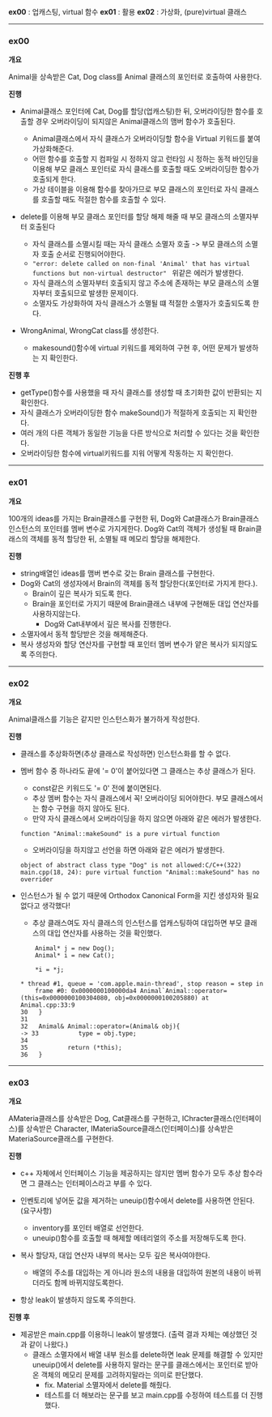 **ex00** : 업캐스팅, virtual 함수
**ex01** : 활용
**ex02** : 가상화, (pure)virtual 클래스

***

### ex00

**개요**

Animal을 상속받은 Cat, Dog class를 Animal 클래스의 포인터로 호출하여 사용한다.

**진행**

- Animal클래스 포인터에 Cat, Dog를 할당(업캐스팅)한 뒤, 오버라이딩한 함수를 호출할 경우 오버라이딩이 되지않은 Animal클래스의 맴버 함수가 호출된다.
	- Animal클래스에서 자식 클래스가 오버라이딩할 함수을 Virtual 키워드를 붙여 가상화해준다.
	- 어떤 함수를 호출할 지 컴파일 시 정하지 않고 런타임 시 정하는 동적 바인딩을 이용해 부모 클래스 포인터로 자식 클래스를 호출할 때도 오버라이딩한 함수가 호출되게 한다.
	- 가상 테이블을 이용해 함수를 찾아가므로 부모 클래스의 포인터로 자식 클래스를 호출할 때도 적절한 함수를 호출할 수 있다.

- delete를 이용해 부모 클래스 포인터를 할당 해제 해줄 때 부모 클래스의 소멸자부터 호출된다
	- 자식 클래스를 소멸시킬 때는 자식 클래스 소멸자 호출 -> 부모 클래스의 소멸자 호출 순서로 진행되어야한다.
	- ```"error: delete called on non-final 'Animal' that has virtual functions but non-virtual destructor" ```
	위같은 에러가 발생한다.
	- 자식 클래스의 소멸자부터 호출되지 않고 주소에 존재하는 부모 클래스의 소멸자부터 호출되므로 발생한 문제이다.
	- 소멸자도 가상화하여 자식 클래스가 소멸될 떄 적절한 소멸자가 호출되도록 한다.
- WrongAnimal, WrongCat class를 생성한다.
	- makesound()함수에 virtual 키워드를 제외하여 구현 후, 어떤 문제가 발생하는 지 확인한다.

**진행 후**

- getType()함수를 사용했을 때 자식 클래스를 생성할 때 초기화한 값이 반환되는 지 확인한다.
- 자식 클래스가 오버라이딩한 함수 makeSound()가 적절하게 호출되는 지 확인한다.
- 여러 개의 다른 객체가 동일한 기능을 다른 방식으로 처리할 수 있다는 것을 확인한다.
- 오버라이딩한 함수에 virtual키워드를 지워 어떻게 작동하는 지 확인한다.

***

### ex01

**개요**

100개의 ideas를 가지는 Brain클래스를 구현한 뒤, Dog와 Cat클래스가 Brain클래스 인스턴스의 포인터를 멤버 변수로 가지게한다.
Dog와 Cat의 객체가 생성될 때 Brain클래스의 객체를 동적 할당한 뒤, 소멸될 때 메모리 할당을 해제한다.

**진행**

- string배열인 ideas를 맴버 변수로 갖는 Brain 클래스를 구현한다.
- Dog와 Cat의 생성자에서 Brain의 객체를 동적 할당한다(포인터로 가지게 한다.).
	- Brain이 깊은 복사가 되도록 한다.
	- Brain을 포인터로 가지기 때문에 Brain클래스 내부에 구현해둔 대입 연산자를 사용하지않는다.
		- Dog와 Cat내부에서 깊은 복사를 진행한다.
- 소멸자에서 동적 할당받은 것을 해제해준다.
- 복사 생성자와 할당 연산자를 구현할 때 포인터 멤버 변수가 얕은 복사가 되지않도록 주의한다.

***

### ex02

**개요**

Animal클래스를 기능은 같지만 인스턴스화가 불가하게 작성한다.

**진행**

- 클래스를 추상화하면(추상 클래스로 작성하면) 인스턴스화를 할 수 없다.
- 멤버 함수 중 하나라도 끝에 '= 0'이 붙어있다면 그 클래스는 추상 클래스가 된다.
	- const같은 키워드도 '= 0' 전에 붙이면된다.
	- 추상 멤버 함수는 자식 클래스에서 꼭! 오버라이딩 되어야한다.
	부모 클래스에서는 함수 구현을 하지 않아도 된다.
	- 만약 자식 클래스에서 오버라이딩을 하지 않으면 아래와 같은 에러가 발생한다.
	```
	function "Animal::makeSound" is a pure virtual function
	```
	- 오버라이딩을 하지않고 선언을 하면 아래와 같은 에러가 발생한다.
	```
	object of abstract class type "Dog" is not allowed:C/C++(322)
	main.cpp(18, 24): pure virtual function "Animal::makeSound" has no overrider
	```
- 인스턴스가 될 수 없기 때문에 Orthodox Canonical Form을 지킨 생성자와 필요없다고 생각했다!
	- 추상 클래스여도 자식 클래스의 인스턴스를 업캐스팅하여 대입하면 부모 클래스의 대입 연산자를 사용하는 것을 확인했다.
	```
		Animal* j = new Dog();
		Animal* i = new Cat();

		*i = *j;
	```

	```
	* thread #1, queue = 'com.apple.main-thread', stop reason = step in
		frame #0: 0x0000000100000da4 Animal`Animal::operator=(this=0x0000000100304080, obj=0x0000000100205880) at Animal.cpp:33:9
	30   }
	31  
	32   Animal& Animal::operator=(Animal& obj){
	-> 33           type = obj.type;
	34  
	35           return (*this);
	36   }
	```

***

### ex03

**개요**

AMateria클래스를 상속받은 Dog, Cat클래스를 구현하고, IChracter클래스(인터페이스)를 상속받은 Character, IMateriaSource클래스(인터페이스)를 상속받은 MateriaSource클래스를 구현한다.

**진행**

- c++ 자체에서 인터페이스 기능을 제공하지는 않지만 멤버 함수가 모두 추상 함수라면 그 클래스는 인터페이스라고 부를 수 있다.

- 인벤토리에 넣어둔 값을 제거하는 uneuip()함수에서 delete를 사용하면 안된다.(요구사항)
	- inventory를 포인터 배열로 선언한다.
	- uneuip()함수를 호출할 때 해제할 메테리얼의 주소를 저장해두도록 한다.

- 복사 할당자, 대입 연산자 내부의 복사는 모두 깊은 복사여야한다.
	- 배열의 주소를 대입하는 게 아니라 원소의 내용을 대입하여 원본의 내용이 바뀌더라도 함께 바뀌지않도록한다.

- 항상 leak이 발생하지 않도록 주의한다.

**진행 후**

- 제공받은 main.cpp를 이용하니 leak이 발생했다. (출력 결과 자체는 예상했던 것과 같이 나왔다.)
	- 클래스 소멸자에서 배열 내부 원소를 delete하면 leak 문제를 해결할 수 있지만 uneuip()에서 delete를 사용하지 말라는 문구를 클래스에서는 포인터로 받아온 객체의 메모리 문제를 고려하지말라는 의미로 판단했다.
		- fix. Material 소멸자에서 delete를 해줬다.
		- 테스트를 더 해보라는 문구를 보고 main.cpp를 수정하여 테스트를 더 진행했다. 
